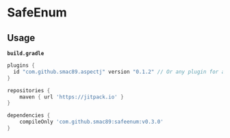 # SafeEnum

## Usage


**`build.gradle`**
``` groovy
plugins {
  id "com.github.smac89.aspectj" version "0.1.2" // Or any plugin for aspects
}

repositories {
    maven { url 'https://jitpack.io' }
}

dependencies {
    compileOnly 'com.github.smac89:safeenum:v0.3.0'
}
```
